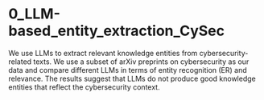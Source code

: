 # 0_LLM-based_entity_extraction_CySec
We use LLMs to extract relevant knowledge entities from cybersecurity-related texts. We use a subset of arXiv preprints on cybersecurity as our data and compare different LLMs in terms of entity recognition (ER) and relevance. The results suggest that LLMs do not produce good knowledge entities that reflect the cybersecurity context.
